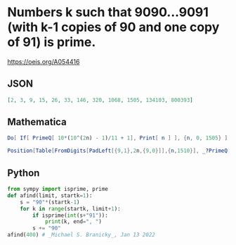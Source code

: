 # Numbers k such that 9090\.\.\.9091 \(with k\-1 copies of 90 and one copy of 91\) is prime\.
https://oeis.org/A054416
## JSON
```JSON
[2, 3, 9, 15, 26, 33, 146, 320, 1068, 1505, 134103, 800393]
```
## Mathematica
```Mathematica
Do[ If[ PrimeQ[ 10*(10^(2n) - 1)/11 + 1], Print[ n ] ], {n, 0, 1505} ]
```
```Mathematica
Position[Table[FromDigits[PadLeft[{9,1},2n,{9,0}]],{n,1510}], _?PrimeQ]// Flatten (* _Harvey P. Dale_, Nov 02 2017 *)
```
## Python
```Python
from sympy import isprime, prime
def afind(limit, startk=1):
    s = "90"*(startk-1)
    for k in range(startk, limit+1):
        if isprime(int(s+"91")):
            print(k, end=", ")
        s += "90"
afind(400) # _Michael S. Branicky_, Jan 13 2022
```
